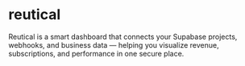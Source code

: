 # reutical
Reutical is a smart dashboard that connects your Supabase projects, webhooks, and business data — helping you visualize revenue, subscriptions, and performance in one secure place.
